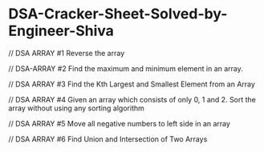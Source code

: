 # DSA-Cracker-Sheet-Solved-by-Engineer-Shiva

//  DSA ARRAY #1 Reverse the array

//  DSA-ARRAY #2 Find the maximum and minimum element in an array.

//  DSA ARRAY #3 Find the Kth Largest and Smallest Element from an Array

// DSA ARRAY #4 Given an array which consists of only 0, 1 and 2. Sort the array without using any sorting algorithm 

// DSA ARRAY #5 Move all negative numbers to left side in an array

// DSA ARRAY #6 Find Union and Intersection of Two Arrays
